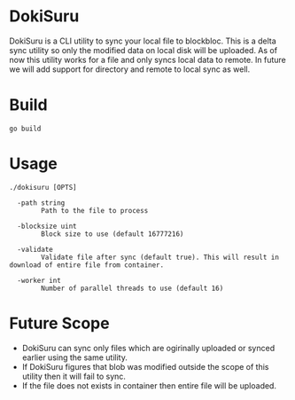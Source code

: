 # DokiSuru

DokiSuru is a CLI utility to sync your local file to blockbloc. This is a delta sync utility so only the modified data on local disk will be uploaded.
As of now this utility works for a file and only syncs local data to remote. In future we will add support for directory and remote to local sync as well.


# Build
```
go build
```

# Usage
```
./dokisuru [OPTS]

  -path string
        Path to the file to process 

  -blocksize uint
        Block size to use (default 16777216)

  -validate
        Validate file after sync (default true). This will result in download of entire file from container.

  -worker int
        Number of parallel threads to use (default 16)
```

# Future Scope
- DokiSuru can sync only files which are ogirinally uploaded or synced earlier using the same utility.
- If DokiSuru figures that blob was modified outside the scope of this utility then it will fail to sync.
- If the file does not exists in container then entire file will be uploaded.
